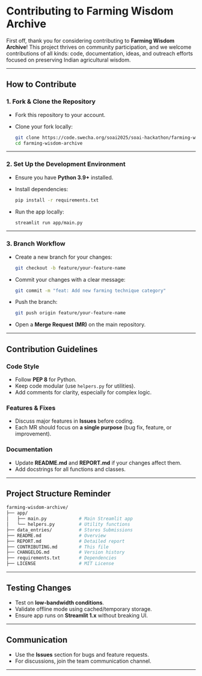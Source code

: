 # Contributing to Farming Wisdom Archive

First off, thank you for considering contributing to **Farming Wisdom Archive**!
This project thrives on community participation, and we welcome contributions of all kinds: code, documentation, ideas, and outreach efforts focused on preserving Indian agricultural wisdom.

---

## How to Contribute

### 1. Fork & Clone the Repository
- Fork this repository to your account.
- Clone your fork locally:

    ```bash
    git clone https://code.swecha.org/soai2025/soai-hackathon/farming-wisdom-archive.git
    cd farming-wisdom-archive
    ```

---

### 2. Set Up the Development Environment
- Ensure you have **Python 3.9+** installed.
- Install dependencies:
    ```bash
    pip install -r requirements.txt
    ```

- Run the app locally:
    ```bash
    streamlit run app/main.py
    ```

---

### 3. Branch Workflow
- Create a new branch for your changes:
    ```bash
    git checkout -b feature/your-feature-name
    ```

- Commit your changes with a clear message:
    ```bash
    git commit -m "feat: Add new farming technique category"
    ```

- Push the branch:
    ```bash
    git push origin feature/your-feature-name
    ```

- Open a **Merge Request (MR)** on the main repository.

---

## Contribution Guidelines

### Code Style
- Follow **PEP 8** for Python.
- Keep code modular (use `helpers.py` for utilities).
- Add comments for clarity, especially for complex logic.

### Features & Fixes
- Discuss major features in **Issues** before coding.
- Each MR should focus on **a single purpose** (bug fix, feature, or improvement).

### Documentation
- Update **README.md** and **REPORT.md** if your changes affect them.
- Add docstrings for all functions and classes.

---

## Project Structure Reminder
```bash
farming-wisdom-archive/
├── app/
│   ├── main.py            # Main Streamlit app
│   └── helpers.py         # Utility functions
├── data_entries/          # Stores Submissions
├── README.md              # Overview
├── REPORT.md              # Detailed report
├── CONTRIBUTING.md        # This file
├── CHANGELOG.md           # Version history
├── requirements.txt       # Dependencies
├── LICENSE                # MIT License
```
---

## Testing Changes
- Test on **low-bandwidth conditions**.
- Validate offline mode using cached/temporary storage.
- Ensure app runs on **Streamlit 1.x** without breaking UI.

---

## Communication
- Use the **Issues** section for bugs and feature requests.
- For discussions, join the team communication channel.

---
